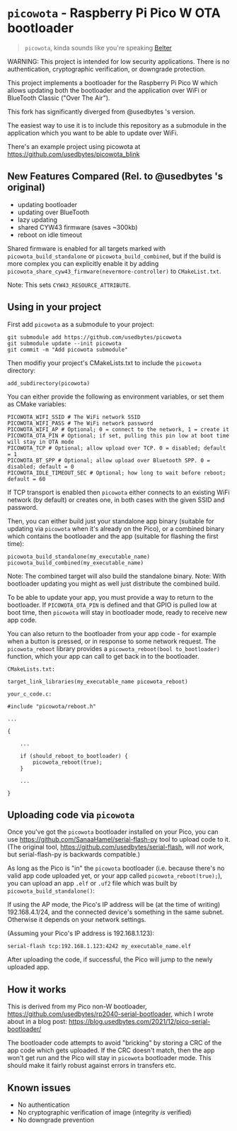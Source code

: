 # `picowota` - Raspberry Pi Pico W OTA bootloader

> `picowota`, kinda sounds like you're speaking [Belter](https://expanse.fandom.com/wiki/Belter)

WARNING: This project is intended for low security applications. There is no authentication, cryptographic verification, or downgrade protection.

This project implements a bootloader for the Raspberry Pi Pico W which allows
updating both the bootloader and the application over WiFi or BlueTooth Classic ("Over The Air").

This fork has significantly diverged from @usedbytes 's version.

The easiest way to use it is to include this repository as a submodule in the
application which you want to be able to update over WiFi.

There's an example project using picowota at https://github.com/usedbytes/picowota_blink

## New Features Compared (Rel. to @usedbytes 's original)

* updating bootloader
* updating over BlueTooth
* lazy updating
* shared CYW43 firmware (saves ~300kb)
* reboot on idle timeout

Shared firmware is enabled for all targets marked with
`picowota_build_standalone` or `picowota_build_combined`, but if the build is
more complex you can explicitly enable it by adding
`picowota_share_cyw43_firmware(nevermore-controller)` to `CMakeList.txt`.

Note: This sets `CYW43_RESOURCE_ATTRIBUTE`.

## Using in your project

First add `picowota` as a submodule to your project:
```
git submodule add https://github.com/usedbytes/picowota
git submodule update --init picowota
git commit -m "Add picowota submodule"
```

Then modifiy your project's CMakeLists.txt to include the `picowota` directory:

```
add_subdirectory(picowota)
```

You can either provide the following as environment variables, or set them
as CMake variables:

```
PICOWOTA_WIFI_SSID # The WiFi network SSID
PICOWOTA_WIFI_PASS # The WiFi network password
PICOWOTA_WIFI_AP # Optional; 0 = connect to the network, 1 = create it
PICOWOTA_OTA_PIN # Optional; if set, pulling this pin low at boot time will stay in OTA mode
PICOWOTA_TCP # Optional; allow upload over TCP. 0 = disabled; default = 1
PICOWOTA_BT_SPP # Optional; allow upload over Bluetooth SPP. 0 = disabled; default = 0
PICOWOTA_IDLE_TIMEOUT_SEC # Optional; how long to wait before reboot; default = 60
```

If TCP transport is enabled then `picowota` either connects to an existing WiFi
network (by default) or creates one, in both cases with the given SSID and
password.

Then, you can either build just your standalone app binary (suitable for
updating via `picowota` when it's already on the Pico), or a combined binary
which contains the bootloader and the app (suitable for flashing the first
time):

```
picowota_build_standalone(my_executable_name)
picowota_build_combined(my_executable_name)
```

Note: The combined target will also build the standalone binary.
Note: With bootloader updating you might as well just distribute the combined build.

To be able to update your app, you must provide a way to return to the
bootloader. If `PICOWOTA_OTA_PIN` is defined and that GPIO is pulled low at boot
time, then `picowota` will stay in bootloader mode, ready to receive new app code.

You can also return to the bootloader from your app code - for example when a
button is pressed, or in response to some network request. The
`picowota_reboot` library provides a `picowota_reboot(bool to_bootloader)`
function, which your app can call to get back in to the bootloader.

```
CMakeLists.txt:

target_link_libraries(my_executable_name picowota_reboot)

your_c_code.c:

#include "picowota/reboot.h"

...

{

	...

	if (should_reboot_to_bootloader) {
		picowota_reboot(true);
	}

	...

}
```

## Uploading code via `picowota`

Once you've got the `picowota` bootloader installed on your Pico, you can use
https://github.com/SanaaHamel/serial-flash-py tool to upload code to it.
(The original tool, https://github.com/usedbytes/serial-flash, will *not* work,
but serial-flash-py is backwards compatible.)

As long as the Pico is "in" the `picowota` bootloader (i.e. because there's no
valid app code uploaded yet, or your app called `picowota_reboot(true);`), you
can upload an app `.elf` or `.uf2` file which was built by `picowota_build_standalone()`:

If using the AP mode, the Pico's IP address will be (at the time of writing)
192.168.4.1/24, and the connected device's something in the same subnet.
Otherwise it depends on your network settings.

(Assuming your Pico's IP address is 192.168.1.123):
```
serial-flash tcp:192.168.1.123:4242 my_executable_name.elf
```

After uploading the code, if successful, the Pico will jump to the newly
uploaded app.

## How it works

This is derived from my Pico non-W bootloader, https://github.com/usedbytes/rp2040-serial-bootloader, which I wrote about in a blog post: https://blog.usedbytes.com/2021/12/pico-serial-bootloader/

The bootloader code attempts to avoid "bricking" by storing a CRC of the app
code which gets uploaded. If the CRC doesn't match, then the app won't get run
and the Pico will stay in `picowota` bootloader mode. This should make it fairly
robust against errors in transfers etc.

## Known issues

* No authentication
* No cryptographic verification of image (integrity *is* verified)
* No downgrade prevention
